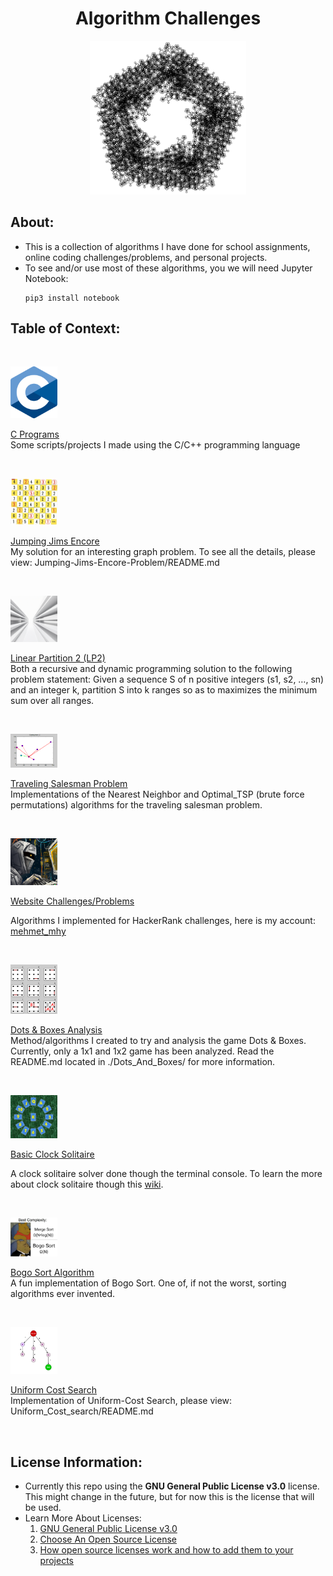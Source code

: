 <h1 align="center">Algorithm Challenges</h1>
<p align="center">
  <img width="250" src="./assets/thumbnail.png">
</p>

## About:
- This is a collection of algorithms I have done for school assignments, online coding challenges/problems, and personal projects.
- To see and/or use most of these algorithms, you we will need Jupyter Notebook:
  ```
  pip3 install notebook
  ```

## Table of Context:

&nbsp;&nbsp;&nbsp;&nbsp; <!-- spacer -->

<p align="left">
  <img width="75" src="./assets/c.png">
  <div>
    <a href="https://github.com/MehmetMHY/algorithm-challenges/tree/master/C-Programs"><ins>C Programs</ins></a>
    <div>Some scripts/projects I made using the C/C++ programming language</div>
  </div>
</p>

&nbsp;&nbsp;&nbsp;&nbsp; <!-- spacer -->

<p align="left">
  <img width="75" src="./assets/jje.png">
  <div>
    <a href="https://github.com/MehmetMHY/algorithm-challenges/tree/master/Jumping-Jims-Encore-Problem"><ins>Jumping Jims Encore</ins></a>
    <div>My solution for an interesting graph problem. To see all the details, please view: Jumping-Jims-Encore-Problem/README.md</div>
  </div>
</p>

&nbsp;&nbsp;&nbsp;&nbsp; <!-- spacer -->
  
<p align="left">
  <img width="75" src="./assets/partition.png">
  <div>
    <a href="https://github.com/MehmetMHY/algorithm-challenges/tree/master/Linear_Partition_2"><ins>Linear Partition 2 (LP2)</ins></a>
    <div>Both a recursive and dynamic programming solution to the following problem statement: Given a sequence S of n positive integers (s1, s2, …, sn) and an integer k, partition S into k ranges so as to maximizes the minimum sum over all ranges.</div>
  </div>
</p>

&nbsp;&nbsp;&nbsp;&nbsp; <!-- spacer -->

<p align="left">
  <img width="75" src="./assets/nn.png">
  <div>
    <a href="https://github.com/MehmetMHY/algorithm-challenges/tree/master/Traveling_Salesman_Problem"><ins>Traveling Salesman Problem</ins></a>
    <div>Implementations of the Nearest Neighbor and Optimal_TSP (brute force permutations) algorithms for the traveling salesman problem.</div>
  </div>
</p>

&nbsp;&nbsp;&nbsp;&nbsp; <!-- spacer -->

<p align="left">
  <img width="75" src="./assets/coder.png">
  <div>
    <a href="https://github.com/MehmetMHY/algorithm-challenges/tree/master/Website-Challenges"><ins>Website Challenges/Problems</ins></a>
    <div>
      <p>Algorithms I implemented for HackerRank challenges, here is my account: <a href="https://www.hackerrank.com/mehmet_mhy">mehmet_mhy</a></p>
    </div>
  </div>
</p>

&nbsp;&nbsp;&nbsp;&nbsp; <!-- spacer -->

<p align="left">
  <img width="75" src="./assets/dot-box.png">
  <div>
    <a href="https://github.com/MehmetMHY/algorithm-challenges/tree/master/Dots%2BBoxes"><ins>Dots & Boxes Analysis</ins></a>
    <div>Method/algorithms I created to try and analysis the game Dots & Boxes. Currently, only a 1x1 and 1x2 game has been analyzed. Read the README.md located in ./Dots_And_Boxes/ for more information.</div>
  </div>
</p>

&nbsp;&nbsp;&nbsp;&nbsp; <!-- spacer -->

<p align="left">
  <img width="75" src="./assets/clock_solitaire.jpg">
  <div>
    <a href="https://github.com/MehmetMHY/algorithm-challenges/tree/master/Basic_Clock_Solitaire"><ins>Basic Clock Solitaire</ins></a>
    <div>
      <p>A clock solitaire solver done though the terminal console. To learn the more about clock solitaire though this <a href="https://en.wikipedia.org/wiki/Clock_Patience">wiki</a>.</p>
    </div>
  </div>
</p>

&nbsp;&nbsp;&nbsp;&nbsp; <!-- spacer -->

<p align="left">
  <img width="75" src="./assets/bogo_sort.jpg">
  <div>
    <a href="https://github.com/MehmetMHY/algorithm-challenges/tree/master/Bogo_Sort"><ins>Bogo Sort Algorithm</ins></a>
    <div>A fun implementation of Bogo Sort. One of, if not the worst, sorting algorithms ever invented.</div>
  </div>
</p>

&nbsp;&nbsp;&nbsp;&nbsp; <!-- spacer -->

<p align="left">
  <img width="75" src="./assets/ucs.png">
  <div>
    <a href="https://github.com/MehmetMHY/algorithm-challenges/tree/master/Uniform_Cost_search"><ins>Uniform Cost Search</ins></a>
    <div>Implementation of Uniform-Cost Search, please view: Uniform_Cost_search/README.md</div>
  </div>
</p>

&nbsp;&nbsp;&nbsp;&nbsp; <!-- spacer -->

## License Information:
- Currently this repo using the **GNU General Public License v3.0** license. This might change in the future, but for now this is the license that will be used.
- Learn More About Licenses:
  1) [GNU General Public License v3.0](https://choosealicense.com/licenses/gpl-3.0/)
  2) [Choose An Open Source License](https://choosealicense.com/)
  3) [How open source licenses work and how to add them to your projects](https://www.freecodecamp.org/news/how-open-source-licenses-work-and-how-to-add-them-to-your-projects-34310c3cf94/)

